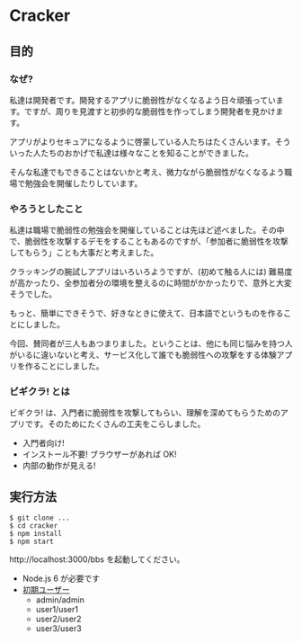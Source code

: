 # Cracker
## 目的
### なぜ?
私達は開発者です。開発するアプリに脆弱性がなくなるよう日々頑張っています。ですが、周りを見渡すと初歩的な脆弱性を作ってしまう開発者を見かけます。

アプリがよりセキュアになるように啓蒙している人たちはたくさんいます。そういった人たちのおかげで私達は様々なことを知ることができました。

そんな私達でもできることはないかと考え、微力ながら脆弱性がなくなるよう職場で勉強会を開催したりしています。


### やろうとしたこと
私達は職場で脆弱性の勉強会を開催していることは先ほど述べました。その中で、脆弱性を攻撃するデモをすることもあるのですが、「参加者に脆弱性を攻撃してもらう」ことも大事だと考えました。

クラッキングの腕試しアプリはいろいろようですが、(初めて触る人には) 難易度が高かったり、全参加者分の環境を整えるのに時間がかかったりで、意外と大変そうでした。

もっと、簡単にできそうで、好きなときに使えて、日本語でというものを作ることにしました。

今回、賛同者が三人もあつまりました。ということは、他にも同じ悩みを持つ人がいるに違いないと考え、サービス化して誰でも脆弱性への攻撃をする体験アプリを作ることにしました。


### ビギクラ! とは
ビギクラ! は、入門者に脆弱性を攻撃してもらい、理解を深めてもらうためのアプリです。そのためにたくさんの工夫をこらしました。

* 入門者向け!
* インストール不要! ブラウザーがあれば OK!
* 内部の動作が見える!


## 実行方法
```
$ git clone ...
$ cd cracker
$ npm install
$ npm start
```

http://localhost:3000/bbs を起動してください。

* Node.js 6 が必要です
* [初期ユーザー](https://github.com/masakura/cracker/blob/master/bbs/database.js)
  - admin/admin
  - user1/user1
  - user2/user2
  - user3/user3
